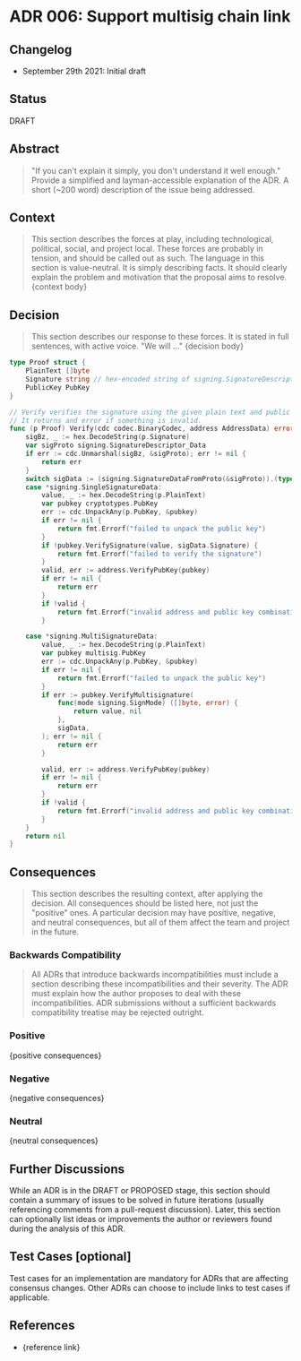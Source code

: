 # ADR 006: Support multisig chain link

## Changelog

- September 29th 2021: Initial draft

## Status

DRAFT

## Abstract

> "If you can't explain it simply, you don't understand it well enough." Provide a simplified and layman-accessible explanation of the ADR.
> A short (~200 word) description of the issue being addressed.

## Context

> This section describes the forces at play, including technological, political, social, and project local. These forces are probably in tension, and should be called out as such. The language in this section is value-neutral. It is simply describing facts. It should clearly explain the problem and motivation that the proposal aims to resolve.
> {context body}

## Decision

> This section describes our response to these forces. It is stated in full sentences, with active voice. "We will ..."
> {decision body}


```go
type Proof struct {
    PlainText []byte
    Signature string // hex-encoded string of signing.SignatureDescriptor_Data
    PublicKey PubKey
}

// Verify verifies the signature using the given plain text and public key.
// It returns and error if something is invalid.
func (p Proof) Verify(cdc codec.BinaryCodec, address AddressData) error {
	sigBz, _ := hex.DecodeString(p.Signature)
	var sigProto signing.SignatureDescriptor_Data
	if err := cdc.Unmarshal(sigBz, &sigProto); err != nil {
		return err
	}
	switch sigData := (signing.SignatureDataFromProto(&sigProto)).(type) {
	case *signing.SingleSignatureData:
		value, _ := hex.DecodeString(p.PlainText)
		var pubkey cryptotypes.PubKey
		err := cdc.UnpackAny(p.PubKey, &pubkey)
		if err != nil {
			return fmt.Errorf("failed to unpack the public key")
		}
		if !pubkey.VerifySignature(value, sigData.Signature) {
			return fmt.Errorf("failed to verify the signature")
		}
		valid, err := address.VerifyPubKey(pubkey)
		if err != nil {
			return err
		}
		if !valid {
			return fmt.Errorf("invalid address and public key combination provided")
		}

	case *signing.MultiSignatureData:
		value, _ := hex.DecodeString(p.PlainText)
		var pubkey multisig.PubKey
		err := cdc.UnpackAny(p.PubKey, &pubkey)
		if err != nil {
			return fmt.Errorf("failed to unpack the public key")
		}
		if err := pubkey.VerifyMultisignature(
			func(mode signing.SignMode) ([]byte, error) {
				return value, nil
			},
			sigData,
		); err != nil {
			return err
		}

		valid, err := address.VerifyPubKey(pubkey)
		if err != nil {
			return err
		}
		if !valid {
			return fmt.Errorf("invalid address and public key combination provided")
		}
	}
	return nil
}
```


## Consequences

> This section describes the resulting context, after applying the decision. All consequences should be listed here, not just the "positive" ones. A particular decision may have positive, negative, and neutral consequences, but all of them affect the team and project in the future.

### Backwards Compatibility

> All ADRs that introduce backwards incompatibilities must include a section describing these incompatibilities and their severity. The ADR must explain how the author proposes to deal with these incompatibilities. ADR submissions without a sufficient backwards compatibility treatise may be rejected outright.

### Positive

{positive consequences}

### Negative

{negative consequences}

### Neutral

{neutral consequences}

## Further Discussions

While an ADR is in the DRAFT or PROPOSED stage, this section should contain a summary of issues to be solved in future iterations (usually referencing comments from a pull-request discussion).
Later, this section can optionally list ideas or improvements the author or reviewers found during the analysis of this ADR.

## Test Cases [optional]

Test cases for an implementation are mandatory for ADRs that are affecting consensus changes. Other ADRs can choose to include links to test cases if applicable.

## References

- {reference link}